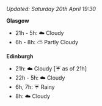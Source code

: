 *Updated: Saturday 20th April 19:30*

**Glasgow**

* 21h - 5h: :cloud: Cloudy
* 6h - 8h: :partly_sunny: Partly Cloudy

**Edinburgh**

* 21h: :cloud: Cloudy [:umbrella: as of 21h]
* 22h - 5h: :cloud: Cloudy
* 6h, 7h: :umbrella: Rainy
* 8h: :cloud: Cloudy
